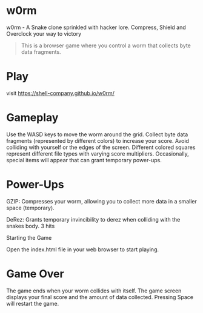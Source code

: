 # w0rm
w0rm -  A Snake clone sprinkled with hacker lore. Compress, Shield and Overclock your way to victory
>This is a browser game where you control a worm that collects byte data fragments.

# Play
visit https://shell-company.github.io/w0rm/

# Gameplay
Use the WASD keys to move the worm around the grid.
Collect byte data fragments (represented by different colors) to increase your score.
Avoid colliding with yourself or the edges of the screen.
Different colored squares represent different file types with varying score multipliers.
Occasionally, special items will appear that can grant temporary power-ups.

# Power-Ups
GZIP: Compresses your worm, allowing you to collect more data in a smaller space (temporary).

DeRez: Grants temporary invincibility to derez when colliding with the snakes body. 3 hits

Starting the Game

Open the index.html file in your web browser to start playing.

# Game Over
The game ends when your worm collides with itself.  The game screen displays your final score and the amount of data collected.  Pressing Space will restart the game.
